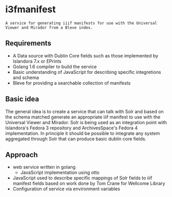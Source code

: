 
# i3fmanifest

    A service for generating iiif manifests for use with the Universal Viewer and Mirador from a Bleve index.

## Requirements

+ A Data source with Dublin Core fields such as those implemented by Islandora 7.x or EPrints
+ Golang 1.6 compiler to build the service
+ Basic understanding of JavaScript for describing specific integretions and schema
+ Bleve for providing a searchable collection of manifests


## Basic idea

The general idea is to create a service that can talk with Solr and based on the schema matched generate an appropriate iiif manifest to use with the Universal Viewer and Mirador.  Solr is being used as an integration point with Islandora's Fedora 3 repository and ArchivesSpace's Fedora 4 implementation. In principle it should be possible to integrate any system aggregated through Solr that can produce basic dublin core fields.

## Approach

+ web service written in golang
    + JavaScript implementation using otto
+ JavaScript used to describe specific mappings of Solr fields to iiif manifest fields based on work done by Tom Crane for Wellcome Library
+ Configuration of service via environment variables

